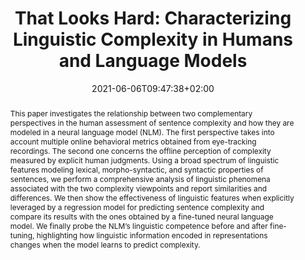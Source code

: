 ---
# Documentation: https://sourcethemes.com/academic/docs/managing-content/

title: "That Looks Hard: Characterizing Linguistic Complexity in Humans and Language Models"
authors: [Gabriele Sarti, Dominique Brunato, Felice Dell'Orletta]
date: 2021-06-06T09:47:38+02:00
doi: "10.18653/v1/2021.cmcl-1.5"

# Schedule page publish date (NOT publication's date).
publishDate: 2021-06-06T09:47:38+02:00

# Publication type.
# Legend: 0 = Uncategorized; 1 = Conference paper; 2 = Journal article;
# 3 = Preprint / Working Paper; 4 = Report; 5 = Book; 6 = Book section;
# 7 = Thesis; 8 = Patent
publication_types: ["1"]

# Publication name and optional abbreviated publication name.
publication: "Proceedings of the Workshop on Cognitive Modeling and Computational Linguistics (CMCL '21)"
publication_short: "In CMCL 2021"

abstract: "This paper investigates the relationship between two complementary perspectives in the human assessment of sentence complexity and how they are modeled in a neural language model (NLM). The first perspective takes into account multiple online behavioral metrics obtained from eye-tracking recordings. The second one concerns the offline perception of complexity measured by explicit human judgments. Using a broad spectrum of linguistic features modeling lexical, morpho-syntactic, and syntactic properties of sentences, we perform a comprehensive analysis of linguistic phenomena associated with the two complexity viewpoints and report similarities and differences. We then show the effectiveness of linguistic features when explicitly leveraged by a regression model for predicting sentence complexity and compare its results with the ones obtained by a fine-tuned neural language model. We finally probe the NLM’s linguistic competence before and after fine-tuning, highlighting how linguistic information encoded in representations changes when the model learns to predict complexity."

# Summary. An optional shortened abstract.
summary: "This paper investigates the relationship between two complementary perspectives in the human assessment of sentence complexity and how they are modeled in a neural language model (NLM), highlighting how linguistic information encoded in representations changes when the model learns to predict complexity."

tags: [Natural Language Processing, Eye-tracking, Deep Learning, Interpretability, Probing Tasks, Behavioral Data]
categories: []
featured: true

# Custom links (optional).
#   Uncomment and edit lines below to show custom links.
links:
- name: Proceedings
  url: https://aclanthology.org/2021.cmcl-1.5/
  icon_pack: fas
  icon: file-alt

url_pdf: https://aclanthology.org/2021.cmcl-1.5.pdf
url_code: https://github.com/gsarti/interpreting-complexity
url_dataset:
url_poster:
url_project:
url_slides:
url_source:
url_video: 

# Featured image
# To use, add an image named `featured.jpg/png` to your page's folder. 
# Focal points: Smart, Center, TopLeft, Top, TopRight, Left, Right, BottomLeft, Bottom, BottomRight.
image:
  caption: ""
  focal_point: ""
  preview_only: false

# Associated Projects (optional).
#   Associate this publication with one or more of your projects.
#   Simply enter your project's folder or file name without extension.
#   E.g. `internal-project` references `content/project/internal-project/index.md`.
#   Otherwise, set `projects: []`.
projects: []

# Slides (optional).
#   Associate this publication with Markdown slides.
#   Simply enter your slide deck's filename without extension.
#   E.g. `slides: "example"` references `content/slides/example/index.md`.
#   Otherwise, set `slides: ""`.
slides: ""
---